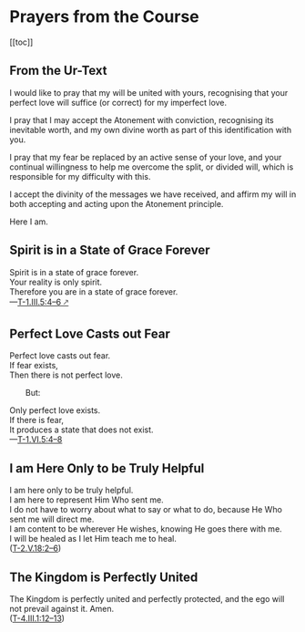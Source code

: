 # Prayers from the Course

[[toc]]

## From the Ur-Text

I would like to pray that my will be united with yours, recognising that your perfect love will suffice (or correct) for my imperfect love. 

I pray that I may accept the Atonement with conviction, recognising its inevitable worth, and my own divine worth as part of this identification with you. 

I pray that my fear be replaced by an active sense of your love, and your continual willingness to help me overcome the split, or divided will, which is responsible for my difficulty with this. 

I accept the divinity of the messages we have received, and affirm my will in both accepting and acting upon the Atonement principle.

Here I am.

## Spirit is in a State of Grace Forever

Spirit is in a state of grace forever.  
Your reality is only spirit.  
Therefore you are in a state of grace forever.  
—[T-1.III.5:4–6 🡕](/text/1-the-meaning-of-miracles/iii-atonement-and-miracles#5)

## Perfect Love Casts out Fear

Perfect love casts out fear.  
If fear exists,  
Then there is not perfect love.  

&emsp;&emsp;But:  

Only perfect love exists.  
If there is fear,  
It produces a state that does not exist.  
—[T-1.VI.5:4–8](/text/1-the-meaning-of-miracles/vi-the-illusion-of-needs)

## I am Here Only to be Truly Helpful 

I am here only to be truly helpful.  
I am here to represent Him Who sent me.  
I do not have to worry about what to say or what to do, because He Who sent me will direct me.  
I am content to be wherever He wishes, knowing He goes there with me.  
I will be healed as I let Him teach me to heal.  
([T-2.V.18:2–6](/text/2-the-separation-and-the-atonement/#t-2-v-18))

## The Kingdom is Perfectly United 

The Kingdom is perfectly united and perfectly protected, and the ego will not prevail against it. Amen.  
([T-4.III.1:12–13](/text/4-the-illusions-of-the-ego/#t-4-iii-1))


